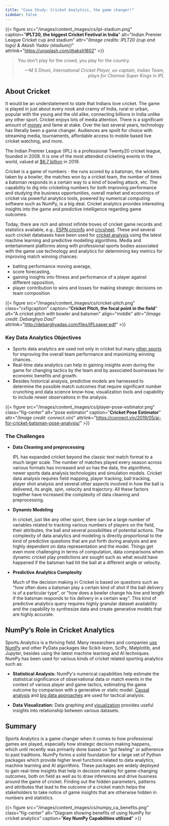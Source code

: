 ```yaml
---
title: "Case Study: Cricket Analytics, the game changer!"
sidebar: false
---
```


{{< figure src="/images/content_images/cs/ipl-stadium.png"
           caption="**IPLT20, the biggest Cricket Festival in India**"
           alt="Indian Premier League Cricket cup and stadium"
           attr="*(Image credits: IPLT20 (cup and logo) & Akash Yadav (stadium))*"
           attrlink="https://unsplash.com/@aksh1802" >}}

<blockquote cite="https://www.scoopwhoop.com/sports/ms-dhoni/">
    <p>You don't play for the crowd, you play for the country.</p>
    <footer align="right">—M S Dhoni, <cite>International Cricket Player, ex-captain, Indian Team, plays for Chennai Super Kings in IPL</cite></footer>
</blockquote>

## About Cricket

It would be an understatement to state that Indians love cricket. The game is
played in just about every nook and cranny of India, rural or urban, popular
with the young and the old alike, connecting billions in India unlike any other sport.
Cricket enjoys lots of media attention. There is a significant amount of
[money](https://www.statista.com/topics/4543/indian-premier-league-ipl/) and
fame at stake. Over the last several years, technology has literally been a game
changer. Audiences are spoilt for choice with streaming media, tournaments,
affordable access to mobile based live cricket watching, and more.

The Indian Premier League (IPL) is a professional Twenty20 cricket
league, founded in 2008. It is one of the most attended cricketing events in
the world, valued at [$6.7 billion](https://en.wikipedia.org/wiki/Indian_Premier_League)
in 2019.

Cricket is a game of numbers - the runs scored by a batsman, the wickets taken
by a bowler, the matches won by a cricket team, the number of times a batsman
responds in a certain way to a kind of bowling attack, etc. The capability to
dig into cricketing numbers for both improving performance and studying
the business opportunities, overall market and economics of cricket via powerful
analytics tools, powered by numerical computing software such as NumPy, is a big
deal. Cricket analytics provides interesting insights into the game and
predictive intelligence regarding game outcomes.

Today, there are rich and almost infinite troves of cricket game records and
statistics available, e.g., [ESPN
cricinfo](https://stats.espncricinfo.com/ci/engine/stats/index.html) and
[cricsheet](https://cricsheet.org). These and several such cricket databases
have been used for [cricket
analysis](https://www.researchgate.net/publication/336886516_Data_visualization_and_toss_related_analysis_of_IPL_teams_and_batsmen_performances)
using the latest machine learning and predictive modelling algorithms.
Media and entertainment platforms along with professional sports bodies
associated with the game use technology and analytics for determining key
metrics for improving match winning chances:

* batting performance moving average,
* score forecasting,
* gaining insights into fitness and performance of a player against different opposition,
* player contribution to wins and losses for making strategic decisions on team composition

{{< figure src="/images/content_images/cs/cricket-pitch.png"
           class="csfigcaption"
           caption="**Cricket Pitch, the focal point in the field**"
           alt="A cricket pitch with bowler and batsmen"
           align="middle"
           attr="*(Image credit: Debarghya Das)*"
           attrlink="http://debarghyadas.com/files/IPLpaper.pdf" >}}

### Key Data Analytics Objectives

* Sports data analytics are used not only in cricket but many [other
  sports](https://adtmag.com/blogs/dev-watch/2017/07/sports-analytics.aspx) for
  improving the overall team performance and maximizing winning chances.
* Real-time data analytics can help in gaining insights even during the game
  for changing tactics by the team and by associated businesses for economic
  benefits and growth.
* Besides historical analysis, predictive models are
  harnessed  to determine the possible match outcomes that require significant
  number crunching and data science know-how, visualization tools and capability
  to include newer observations in the analysis.

{{< figure src="/images/content_images/cs/player-pose-estimator.png"
           class="fig-center"
           alt="pose estimator"
           caption="**Cricket Pose Estimator**"
           attr="*(Image credit: connect.vin)*"
           attrlink="https://connect.vin/2019/05/ai-for-cricket-batsman-pose-analysis/" >}}

### The Challenges

* **Data Cleaning and preprocessing**

  IPL has expanded cricket beyond the classic test match format to a much
  larger scale. The number of matches played every season across various
  formats has increased and so has the data, the algorithms, newer sports data
  analysis technologies and simulation models.  Cricket data analysis requires
  field mapping, player tracking, ball tracking, player shot analysis and
  several other aspects involved in how the ball is delivered, its angle, spin,
  velocity and trajectory. All these factors together have increased the
  complexity of data cleaning and preprocessing.

* **Dynamic Modeling**

  In cricket, just like any other sport,
  there can be a large number of variables related to tracking various numbers
  of players on the field, their attributes, the ball and several possibilities
  of potential actions.  The complexity of data analytics and modeling is
  directly proportional to the kind of predictive questions that are put forth
  during analysis and are highly dependent on data representation and the
  model.  Things get even more challenging in terms of computation, data
  comparisons when dynamic cricket play predictions are sought such as what
  would have happened if the batsman had hit the ball at a different angle or
  velocity.

* **Predictive Analytics Complexity**

  Much of the decision making in Cricket is based on questions such as "how
  often does a batsman play a certain kind of shot if the ball delivery is of a
  particular type", or "how does a bowler change his line and length if the
  batsman responds to his delivery in a certain way".
  This kind of predictive analytics query requires highly granular dataset
  availability and the capability to synthesize data and create generative
  models that are highly accurate.

## NumPy’s Role in Cricket Analytics

Sports Analytics is a thriving field. Many researchers and companies
[use NumPy](https://adtmag.com/blogs/dev-watch/2017/07/sports-analytics.aspx)
and other PyData packages like Scikit-learn, SciPy, Matplotlib, and Jupyter,
besides using the latest machine learning and AI techniques.  NumPy has been used
for various kinds of cricket related sporting analytics such as:

* **Statistical Analysis:** NumPy's numerical capabilities help estimate the
  statistical significance of observational data or match events in the context
  of various player and game tactics, estimating the game outcome by comparison
  with a generative or static model.
  [Causal analysis](https://amplitude.com/blog/2017/01/19/causation-correlation)
  and [big data approaches](https://www.ncbi.nlm.nih.gov/pmc/articles/PMC4996805/)
  are used for tactical analysis.

* **Data Visualization:** Data graphing and [visualization](https://towardsdatascience.com/advanced-sports-visualization-with-pandas-matplotlib-and-seaborn-9c16df80a81b)
  provides useful insights into relationship between various datasets.

## Summary

Sports Analytics is a game changer when it comes to how professional games are
played, especially how strategic decision making happens, which until recently
was primarily done based on “gut feeling" or adherence to past traditions.  NumPy
forms a solid foundation for a large set of Python packages which provide higher
level functions related to data analytics, machine learning and AI algorithms.
These packages are widely deployed to gain real-time insights that help in
decision making for game-changing outcomes, both on field as well as to draw
inferences and drive business around the game of cricket.  Finding out the
hidden parameters, patterns and attributes that lead to the outcome of a
cricket match helps the stakeholders to take notice of game insights that are
otherwise hidden in numbers and statistics.

{{< figure src="/images/content_images/cs/numpy_ca_benefits.png"
           class="fig-center"
           alt="Diagram showing benefits of using NumPy for cricket analytics"
           caption="**Key NumPy Capabilities utilized**" >}}
